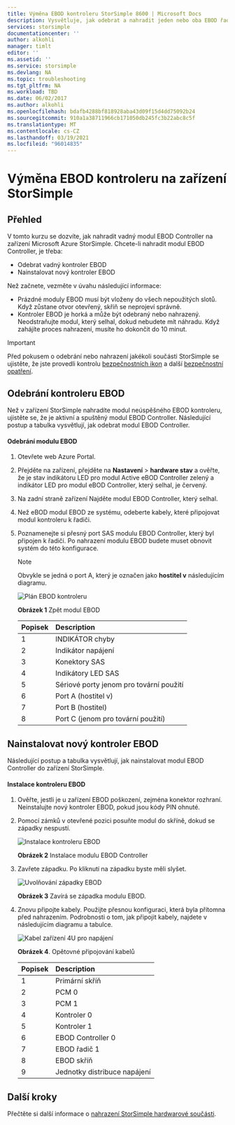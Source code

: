 ```yaml
---
title: Výměna EBOD kontroleru StorSimple 8600 | Microsoft Docs
description: Vysvětluje, jak odebrat a nahradit jeden nebo oba EBOD řadiče na zařízení StorSimple 8600.
services: storsimple
documentationcenter: ''
author: alkohli
manager: timlt
editor: ''
ms.assetid: ''
ms.service: storsimple
ms.devlang: NA
ms.topic: troubleshooting
ms.tgt_pltfrm: NA
ms.workload: TBD
ms.date: 06/02/2017
ms.author: alkohli
ms.openlocfilehash: bdafb4288bf818928aba43d09f15d4dd75092b24
ms.sourcegitcommit: 910a1a38711966cb171050db245fc3b22abc8c5f
ms.translationtype: MT
ms.contentlocale: cs-CZ
ms.lasthandoff: 03/19/2021
ms.locfileid: "96014835"
---
```

# <a name="replace-an-ebod-controller-on-your-storsimple-device"></a>Výměna EBOD kontroleru na zařízení StorSimple

## <a name="overview"></a>Přehled
V tomto kurzu se dozvíte, jak nahradit vadný modul EBOD Controller na zařízení Microsoft Azure StorSimple. Chcete-li nahradit modul EBOD Controller, je třeba:

* Odebrat vadný kontroler EBOD
* Nainstalovat nový kontroler EBOD

Než začnete, vezměte v úvahu následující informace:

* Prázdné moduly EBOD musí být vloženy do všech nepoužitých slotů. Když zůstane otvor otevřený, skříň se neprojeví správně.
* Kontroler EBOD je horká a může být odebraný nebo nahrazený. Neodstraňujte modul, který selhal, dokud nebudete mít náhradu. Když zahájíte proces nahrazení, musíte ho dokončit do 10 minut.

> [!IMPORTANT]
> Před pokusem o odebrání nebo nahrazení jakékoli součásti StorSimple se ujistěte, že jste provedli kontrolu [bezpečnostních ikon](storsimple-8000-safety.md#safety-icon-conventions) a další [bezpečnostní opatření](storsimple-8000-safety.md).

## <a name="remove-an-ebod-controller"></a>Odebrání kontroleru EBOD
Než v zařízení StorSimple nahradíte modul neúspěšného EBOD kontroleru, ujistěte se, že je aktivní a spuštěný modul EBOD Controller. Následující postup a tabulka vysvětlují, jak odebrat modul EBOD Controller.

#### <a name="to-remove-an-ebod-module"></a>Odebrání modulu EBOD
1. Otevřete web Azure Portal.
2. Přejděte na zařízení, přejděte na **Nastavení**  >  **hardware stav** a ověřte, že je stav indikátoru LED pro modul Active eBOD Controller zelený a indikátor LED pro modul eBOD Controller, který selhal, je červený.
3. Na zadní straně zařízení Najděte modul EBOD Controller, který selhal.
4. Než eBOD modul EBOD ze systému, odeberte kabely, které připojovat modul kontroleru k řadiči.
5. Poznamenejte si přesný port SAS modulu EBOD Controller, který byl připojen k řadiči. Po nahrazení modulu EBOD budete muset obnovit systém do této konfigurace.
   
   > [!NOTE]
   > Obvykle se jedná o port A, který je označen jako **hostitel v** následujícím diagramu.
   
    ![Plán EBOD kontroleru](./media/storsimple-ebod-controller-replacement/IC741049.png)
   
     **Obrázek 1** Zpět modul EBOD
   
   | Popisek | Description |
   |:--- |:--- |
   | 1 |INDIKÁTOR chyby |
   | 2 |Indikátor napájení |
   | 3 |Konektory SAS |
   | 4 |Indikátory LED SAS |
   | 5 |Sériové porty jenom pro tovární použití |
   | 6 |Port A (hostitel v) |
   | 7 |Port B (hostitel) |
   | 8 |Port C (jenom pro tovární použití) |

## <a name="install-a-new-ebod-controller"></a>Nainstalovat nový kontroler EBOD
Následující postup a tabulka vysvětlují, jak nainstalovat modul EBOD Controller do zařízení StorSimple.

#### <a name="to-install-an-ebod-controller"></a>Instalace kontroleru EBOD
1. Ověřte, jestli je u zařízení EBOD poškození, zejména konektor rozhraní. Neinstalujte nový kontroler EBOD, pokud jsou kódy PIN ohnuté.
2. Pomocí zámků v otevřené pozici posuňte modul do skříně, dokud se západky nespustí.
   
    ![Instalace kontroleru EBOD](./media/storsimple-ebod-controller-replacement/IC741050.png)
   
    **Obrázek 2**  Instalace modulu EBOD Controller
3. Zavřete západku. Po kliknutí na západku byste měli slyšet.
   
    ![Uvolňování západky EBOD](./media/storsimple-ebod-controller-replacement/IC741047.png)
   
    **Obrázek 3**  Zavírá se západka modulu EBOD.
4. Znovu připojte kabely. Použijte přesnou konfiguraci, která byla přítomna před nahrazením. Podrobnosti o tom, jak připojit kabely, najdete v následujícím diagramu a tabulce.
   
    ![Kabel zařízení 4U pro napájení](./media/storsimple-ebod-controller-replacement/IC770723.png)
   
    **Obrázek 4**. Opětovné připojování kabelů
   
   | Popisek | Description |
   |:--- |:--- |
   | 1 |Primární skříň |
   | 2 |PCM 0 |
   | 3 |PCM 1 |
   | 4 |Kontroler 0 |
   | 5 |Kontroler 1 |
   | 6 |EBOD Controller 0 |
   | 7 |EBOD řadič 1 |
   | 8 |EBOD skříň |
   | 9 |Jednotky distribuce napájení |

## <a name="next-steps"></a>Další kroky
Přečtěte si další informace o [nahrazení StorSimple hardwarové součásti](storsimple-8000-hardware-component-replacement.md).

